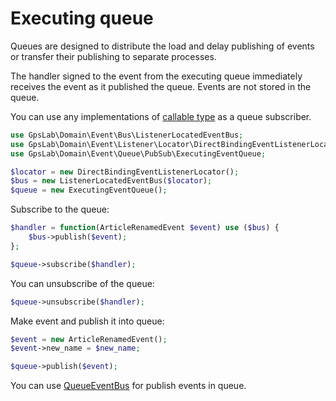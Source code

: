 Executing queue
===============

Queues are designed to distribute the load and delay publishing of events or transfer their publishing to separate
processes.

The handler signed to the event from the executing queue immediately receives the event as it published the queue.
Events are not stored in the queue.

You can use any implementations of [callable type](http://php.net/manual/en/language.types.callable.php) as a queue
subscriber.

```php
use GpsLab\Domain\Event\Bus\ListenerLocatedEventBus;
use GpsLab\Domain\Event\Listener\Locator\DirectBindingEventListenerLocator;
use GpsLab\Domain\Event\Queue\PubSub\ExecutingEventQueue;

$locator = new DirectBindingEventListenerLocator();
$bus = new ListenerLocatedEventBus($locator);
$queue = new ExecutingEventQueue();
```

Subscribe to the queue:

```php
$handler = function(ArticleRenamedEvent $event) use ($bus) {
    $bus->publish($event);
};

$queue->subscribe($handler);
```

You can unsubscribe of the queue:

```php
$queue->unsubscribe($handler);
```

Make event and publish it into queue:

```php
$event = new ArticleRenamedEvent();
$event->new_name = $new_name;

$queue->publish($event);
```

You can use [QueueEventBus](../bus.md) for publish events in queue.
